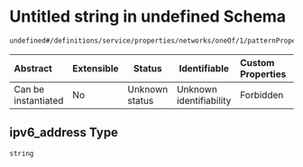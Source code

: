 # Untitled string in undefined Schema

```txt
undefined#/definitions/service/properties/networks/oneOf/1/patternProperties/^[a-zA-Z0-9._-]+$/oneOf/0/properties/ipv6_address
```




| Abstract            | Extensible | Status         | Identifiable            | Custom Properties | Additional Properties | Access Restrictions | Defined In                                                                  |
| :------------------ | ---------- | -------------- | ----------------------- | :---------------- | --------------------- | ------------------- | --------------------------------------------------------------------------- |
| Can be instantiated | No         | Unknown status | Unknown identifiability | Forbidden         | Allowed               | none                | [config_schema_v3.9.json\*](config_schema_v3.9.json "open original schema") |

## ipv6_address Type

`string`
